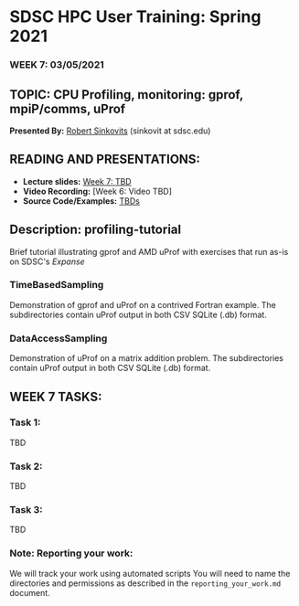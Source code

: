 # SDSC HPC User Training: Spring 2021

###  WEEK 7: 03/05/2021

## TOPIC: CPU Profiling, monitoring: gprof, mpiP/comms, uProf	

**Presented By:** [Robert Sinkovits](https://www.sdsc.edu/research/researcher_spotlight/sinkovits_robert.html) (sinkovit  at  sdsc.edu)

## READING AND PRESENTATIONS:

* **Lecture slides:** [Week 7: TBD]()
* **Video Recording:** [Week 6: Video TBD]
* **Source Code/Examples:** [TBDs]()

## Description:  profiling-tutorial
Brief tutorial illustrating gprof and AMD uProf with exercises that run as-is on SDSC's *Expanse*

### TimeBasedSampling
Demonstration of gprof and uProf on a contrived Fortran example. The subdirectories contain uProf output in
both CSV SQLite (.db) format.

### DataAccessSampling
Demonstration of uProf on a matrix addition problem. The subdirectories contain uProf output in
both CSV SQLite (.db) format.


## WEEK 7 TASKS:

### Task 1: 
TBD

### Task 2:
TBD

### Task 3: 
TBD


### Note: Reporting your work:
We will track your work using automated scripts
You will need to name the directories and permissions as described in the ``reporting_your_work.md`` document.

